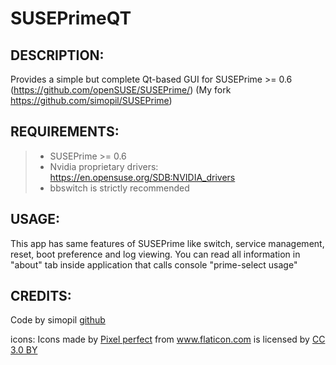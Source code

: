 # SUSEPrimeQT
## DESCRIPTION:
Provides a simple but complete Qt-based GUI for SUSEPrime >= 0.6
(https://github.com/openSUSE/SUSEPrime/) 
(My fork https://github.com/simopil/SUSEPrime)

## REQUIREMENTS: 
>- SUSEPrime >= 0.6
>- Nvidia proprietary drivers: https://en.opensuse.org/SDB:NVIDIA_drivers
>- bbswitch is strictly recommended

## USAGE:
This app has same features of SUSEPrime like switch, service management, reset, boot preference and log viewing.
You can read all information in "about" tab inside application that calls console "prime-select usage"

## CREDITS:
Code by simopil <a href="https://github.com/simopil">github</a>

icons:
Icons made by <a href="https://www.flaticon.com/authors/pixel-perfect" title="Pixel perfect">Pixel perfect</a> from <a href="https://www.flaticon.com/" 			    title="Flaticon">www.flaticon.com</a> is licensed by <a href="http://creativecommons.org/licenses/by/3.0/" 			    title="Creative Commons BY 3.0" target="_blank">CC 3.0 BY</a> 

